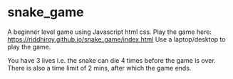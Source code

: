 # snake_game
A beginner level game using Javascript html css. 
Play the game here: https://riddhiroy.github.io/snake_game/index.html
Use a laptop/desktop to play the game.

You have 3 lives i.e. the snake can die 4 times before the game is over. 
There is also a time limit of 2 mins, after which the game ends.
